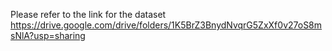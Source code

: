 Please refer to the link for the dataset
https://drive.google.com/drive/folders/1K5BrZ3BnydNvqrG5ZxXf0v27oS8msNlA?usp=sharing
